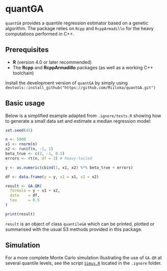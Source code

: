# quantGA

`quantGA` provides a quantile regression estimator based on a genetic algorithm. The package relies on `Rcpp` and `RcppArmadillo` for the heavy computations performed in C++.

## Prerequisites

- **R** (version 4.0 or later recommended)
- The **Rcpp** and **RcppArmadillo** packages (as well as a working C++ toolchain)

Install the development version of `quantGA` by simply using `devtools::install_github("https://github.com/Miiloka/quantGA.git")`

## Basic usage

Below is a simplified example adapted from `.ignore/tests.R` showing how to generate a small data set and estimate a median regression model:

```r
set.seed(45)

n <- 5000
x1 <- rnorm(n)
x2 <- runif(n, -1, 1)
beta_true <- c(2, -1, 0.5)
errors <- rt(n, df = 3) # heavy-tailed

y <- as.numeric(cbind(1, x1, x2) %*% beta_true + errors)

df <- data.frame(y = y, x1 = x1, x2 = x2)

result <- GA.QR(
  formula = y ~ x1 + x2,
  data    = df,
  tau     = 0.5
)

print(result)
```

`result` is an object of class `quantileGA` which can be printed, plotted or summarised with the usual S3 methods provided in this package.

## Simulation

For a more complete Monte Carlo simulation illustrating the use of `GA.QR` at several quantile levels, see the script [`Simus.R`](.ignore/Simus.R) located in the `.ignore` folder.
